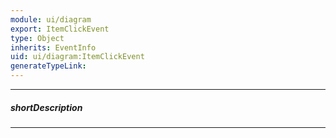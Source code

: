 ```yaml
---
module: ui/diagram
export: ItemClickEvent
type: Object
inherits: EventInfo
uid: ui/diagram:ItemClickEvent
generateTypeLink: 
---
```

---
##### shortDescription
<!-- Description goes here -->

---
<!-- Description goes here -->